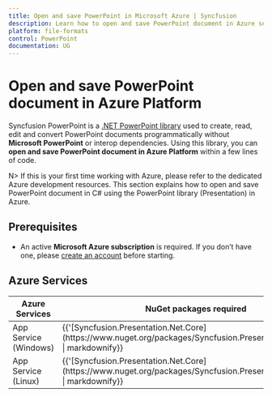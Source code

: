 ```yaml
---
title: Open and save PowerPoint in Microsoft Azure | Syncfusion
description: Learn how to open and save PowerPoint document in Azure services using .NET PowerPoint library (Presentation) without Microsoft PowerPoint or interop dependencies.
platform: file-formats
control: PowerPoint
documentation: UG
---
```


# Open and save PowerPoint document in Azure Platform 

Syncfusion PowerPoint is a [.NET PowerPoint library](https://www.syncfusion.com/document-processing/powerpoint-framework/net) used to create, read, edit and convert PowerPoint documents programmatically without **Microsoft PowerPoint** or interop dependencies. Using this library, you can **open and save PowerPoint document in Azure Platform** within a few lines of code.

N> If this is your first time working with Azure, please refer to the dedicated Azure development resources. This section explains how to open and save PowerPoint document in C# using the PowerPoint library (Presentation) in Azure. 

## Prerequisites 
* An active **Microsoft Azure subscription** is required. If you don’t have one, please [create an account](https://portal.azure.com/#home) before starting.

## Azure Services
<table>
<thead>
<tr>
<th>
Azure Services<br/></th><th>
NuGet packages required<br/></th></tr></thead>
<tr>
<td>
App Service (Windows)
<br/></td><td>
{{'[Syncfusion.Presentation.Net.Core](https://www.nuget.org/packages/Syncfusion.Presentation.Net.Core)' | markdownify}}</td></tr>
<tr>
<td>
App Service (Linux)
<br/></td><td>
{{'[Syncfusion.Presentation.Net.Core](https://www.nuget.org/packages/Syncfusion.Presentation.Net.Core)' | markdownify}}
 <br/></td></tr>
</table>
